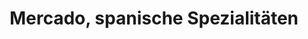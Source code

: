---
title: "Mercado, spanische Spezialitäten"
url: /burg/mercado-spanische-spezialitaeten/
shop: Supermarkt
---